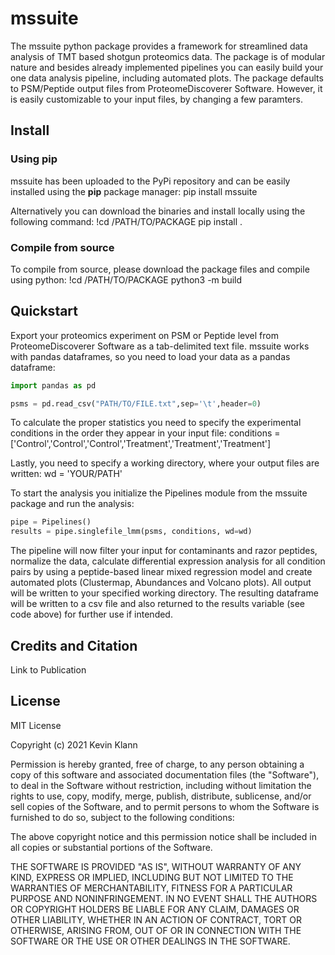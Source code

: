# mssuite 

The mssuite python package provides a framework for streamlined data analysis of TMT based shotgun proteomics data. The package is of modular nature and besides already implemented pipelines you can easily build your one data analysis pipeline, including automated plots. The package defaults to PSM/Peptide output files from ProteomeDiscoverer Software. However, it is easily customizable to your input files, by changing a few paramters. 

## Install

### Using pip
mssuite has been uploaded to the PyPi repository and can be easily installed using the **pip** package manager:
    pip install mssuite

Alternatively you can download the binaries and install locally using the following command:
    !cd /PATH/TO/PACKAGE
    pip install .

### Compile from source
To compile from source, please download the package files and compile using python:
    !cd /PATH/TO/PACKAGE
    python3 -m build

## Quickstart
Export your proteomics experiment on PSM or Peptide level from ProteomeDiscoverer Software as a tab-delimited text file. mssuite works with pandas dataframes, so you need to load your data as a pandas dataframe:
```python
import pandas as pd

psms = pd.read_csv("PATH/TO/FILE.txt",sep='\t',header=0)
```
To calculate the proper statistics you need to specify the experimental conditions in the order they appear in your input file:
    conditions = ['Control','Control','Control','Treatment','Treatment','Treatment']

Lastly, you need to specify a working directory, where your output files are written:
    wd = 'YOUR/PATH'

To start the analysis you initialize the Pipelines module from the mssuite package and run the analysis:
```python
pipe = Pipelines()
results = pipe.singlefile_lmm(psms, conditions, wd=wd)
```
The pipeline will now filter your input for contaminants and razor peptides, normalize the data, calculate differential expression analysis for all condition pairs by using a peptide-based linear mixed regression model and create automated plots (Clustermap, Abundances and Volcano plots). All output will be written to your specified working directory. The resulting dataframe will be written to a csv file and also returned to the results variable (see code above) for further use if intended.

## Credits and Citation


Link to Publication

## License

MIT License

Copyright (c) 2021 Kevin Klann

Permission is hereby granted, free of charge, to any person obtaining a copy
of this software and associated documentation files (the "Software"), to deal
in the Software without restriction, including without limitation the rights
to use, copy, modify, merge, publish, distribute, sublicense, and/or sell
copies of the Software, and to permit persons to whom the Software is
furnished to do so, subject to the following conditions:

The above copyright notice and this permission notice shall be included in all
copies or substantial portions of the Software.

THE SOFTWARE IS PROVIDED "AS IS", WITHOUT WARRANTY OF ANY KIND, EXPRESS OR
IMPLIED, INCLUDING BUT NOT LIMITED TO THE WARRANTIES OF MERCHANTABILITY,
FITNESS FOR A PARTICULAR PURPOSE AND NONINFRINGEMENT. IN NO EVENT SHALL THE
AUTHORS OR COPYRIGHT HOLDERS BE LIABLE FOR ANY CLAIM, DAMAGES OR OTHER
LIABILITY, WHETHER IN AN ACTION OF CONTRACT, TORT OR OTHERWISE, ARISING FROM,
OUT OF OR IN CONNECTION WITH THE SOFTWARE OR THE USE OR OTHER DEALINGS IN THE
SOFTWARE.